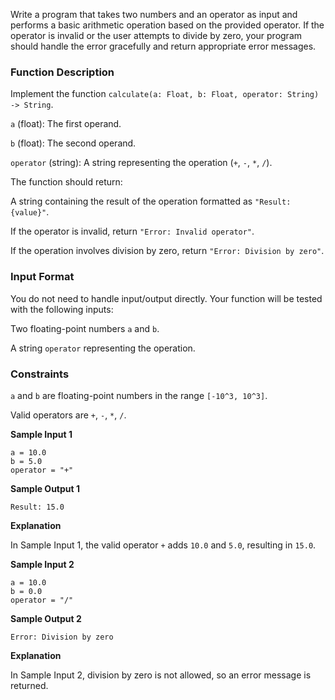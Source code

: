 Write a program that takes two numbers and an operator as input and performs a basic arithmetic operation based on the provided operator. 
If the operator is invalid or the user attempts to divide by zero, your program should handle the error gracefully and return appropriate error messages.

### Function Description

Implement the function `calculate(a: Float, b: Float, operator: String) -> String`.

`a` (float): The first operand.

`b` (float): The second operand.

`operator` (string): A string representing the operation (`+`, `-`, `*`, `/`).

The function should return:

A string containing the result of the operation formatted as `"Result: {value}"`.

If the operator is invalid, return `"Error: Invalid operator"`.

If the operation involves division by zero, return `"Error: Division by zero"`.

### Input Format

You do not need to handle input/output directly. Your function will be tested with the following inputs:

Two floating-point numbers `a` and `b`.

A string `operator` representing the operation.

### Constraints

`a` and `b` are floating-point numbers in the range `[-10^3, 10^3]`.

Valid operators are `+`, `-`, `*`, `/`.

**Sample Input 1**
```
a = 10.0  
b = 5.0  
operator = "+"
```

**Sample Output 1**
```
Result: 15.0
```

**Explanation**

In Sample Input 1, the valid operator `+` adds `10.0` and `5.0`, resulting in `15.0`.

**Sample Input 2**
```
a = 10.0  
b = 0.0  
operator = "/"
```

**Sample Output 2**
```
Error: Division by zero
```

**Explanation**

In Sample Input 2, division by zero is not allowed, so an error message is returned.
